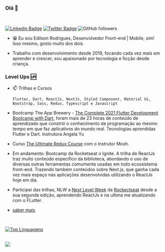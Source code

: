 ### Olá 👋

<br>

[![Linkedin Badge](https://img.shields.io/badge/-LinkedIn-blue?style=flat-square&logo=Linkedin&logoColor=white&link=https://www.linkedin.com/in/edarodrigs)](https://www.linkedin.com/in/edarodrigs/)
[![Twitter Badge](https://img.shields.io/badge/-Twitter-1ca0f1?style=flat-square&labelColor=1ca0f1&logo=twitter&logoColor=white&link=https://twitter.com/edarodrigs)](https://twitter.com/edarodrigs)
![GitHub followers](https://img.shields.io/github/followers/edilson-rodrigues?style=flat-square)

- 😁 Eu sou Edilson Rodrigues, Desenvolvedor Front-end | Mobile, sim! Isso mesmo, gosto muito dos dois.

- Trabalho com desenvolvimento desde 2019, focando cada vez mais em aprender e crescer, sou apaixonado por tecnologia e ficção desde criança.

### Level Ups 🆙

- 📫 Trilhas e Cursos

  `Flutter, Dart, ReactJs, NextJs, Styled Component, Material Ui, Bootstrap, Sass, Redux, Typescript e Javascript`

* Bootcamp The App Brewery - [The Complete 2021 Flutter Development Bootcamp with Dart](https://www.appbrewery.co/p/flutter-development-bootcamp-with-dart), foram mais de 23 horas de conteúdo de aprendizado que constrói o conhecimento de programação ao mesmo tempo em que faz aplicativos do mundo real.
  Tecnologias aprendidas Flutter e Dart.
  Instrutora Angela Yu

* Curso [The Ultimate Redux Course](https://codewithmosh.com/p/ultimate-redux) com o Instrutor Mosh.

* Em andamento: Bootcamp da Rocketseat o Ignite. A trilha de ReactJs traz muito conteúdo específico da biblioteca, abordando o uso de diversas outras ferramentas comumente usadas em todo ecossistema front-end. Trazendo também conteúdos sobre Next.js, que ganha cada vez mais espaço nas aplicações desenvolvidas utilizando o ReactJs hoje em dia.

* Participei das trilhas, NLW a [Next Level Week](https://nextlevelweek.com/) da [Rockectseat](https://rocketseat.com.br/) desde a sua segunda edição, aprendendo ReactJs e na ultima me atualizando com o FLutter.

- [saber mais](https://olha.la/edarodrigs)

<br>

[![Top Linguagens](https://github-readme-stats.vercel.app/api/top-langs/?username=edilson-rodrigues&layout=compact)](https://github.com/edilson-rodrigues/github-readme-stats)

<br>

<div>
  <img align="left" src="https://github-readme-stats.vercel.app/api?username=edilson-rodrigues&show_icons=true&count_private=true" />
</div>

<!--
**edilson-rodrigues/edilson-rodrigues** is a ✨ _special_ ✨ repository because its `README.md` (this file) appears on your GitHub profile.

Here are some ideas to get you started:

- 🔭 I’m currently working on ...
- 🌱 I’m currently learning ...
- 👯 I’m looking to collaborate on ...
- 🤔 I’m looking for help with ...
- 💬 Ask me about ...
- 📫 How to reach me: ...
- 😄 Pronouns: ...
- ⚡ Fun fact: ...
-->
